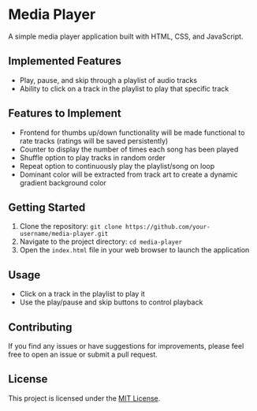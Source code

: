 # Media Player

A simple media player application built with HTML, CSS, and JavaScript.

## Implemented Features

- Play, pause, and skip through a playlist of audio tracks
- Ability to click on a track in the playlist to play that specific track

## Features to Implement

- Frontend for thumbs up/down functionality will be made functional to rate tracks (ratings will be saved persistently)
- Counter to display the number of times each song has been played
- Shuffle option to play tracks in random order
- Repeat option to continuously play the playlist/song on loop
- Dominant color will be extracted from track art to create a dynamic gradient background color

## Getting Started

1. Clone the repository: `git clone https://github.com/your-username/media-player.git`
2. Navigate to the project directory: `cd media-player`
3. Open the `index.html` file in your web browser to launch the application

## Usage

- Click on a track in the playlist to play it
- Use the play/pause and skip buttons to control playback

## Contributing

If you find any issues or have suggestions for improvements, please feel free to open an issue or submit a pull request.

## License

This project is licensed under the [MIT License](LICENSE).